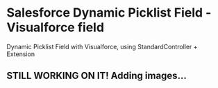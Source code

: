 # Salesforce Dynamic Picklist Field - Visualforce field
Dynamic Picklist Field with Visualforce, using StandardController + Extension


## STILL WORKING ON IT! Adding images...
